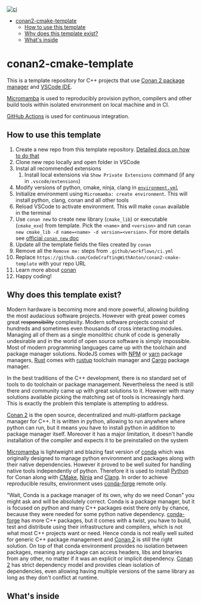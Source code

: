 [![ci](https://github.com/CodeCraftingWithAnton/conan2-cmake-template/actions/workflows/ci.yml/badge.svg)](https://github.com/CodeCraftingWithAnton/conan2-cmake-template/actions/workflows/ci.yml)

- [conan2-cmake-template](#conan2-cmake-template)
  - [How to use this template](#how-to-use-this-template)
  - [Why does this template exist?](#why-does-this-template-exist)
  - [What's inside](#whats-inside)

# conan2-cmake-template

This is a template repository for C++ projects that use [Conan 2 package manager][conan] and [VSCode IDE][vscode].

[Micromamba][micromamba] is used to reproducibly provision python, compilers and other build tools within isolated environment on local machine and in CI.

[GitHub Actions][gha] is used for continuous integration.

## How to use this template

 1. Create a new repo from this template repository. [Detailed docs on how to do that](https://docs.github.com/en/repositories/creating-and-managing-repositories/creating-a-repository-from-a-template)
 2. Clone new repo locally and open folder in VSCode
 3. Instal all recommended extensions
    1. Install local extensions via `Show Private Extensions` command (if any in `.vscode/extensions`)
 4. Modify versions of python, cmake, ninja, clang in [`environment.yml`](environment.yml)
 5. Initialize environment using `Micromamba: create environment`. This will install python, clang, conan and all other tools
 6. Reload VSCode to activate environment. This will make `conan` available in the terminal
 7. Use `conan new` to create new library (`cmake_lib`) or executable (`cmake_exe`) from template. Pick the `<name>` and `<version>` and run `conan new cmake_lib -d name=<name> -d version=<version>`. For more details see [official `conan new` doc](https://docs.conan.io/2/reference/commands/new.html)
 8. Update all the template fields the files created by `conan`
 9. Remove all the `Remove me:` steps from `.github/workflows/ci.yml`
 10. Replace `https://github.com/CodeCraftingWithAnton/conan2-cmake-template` with your repo URL
 11. Learn more about [conan](https://docs.conan.io/2/tutorial/consuming_packages/build_simple_cmake_project.html)
 12. Happy coding!

## Why does this template exist?

Modern hardware is becoming more and more powerful, allowing building the most audacious software projects. However with great power comes great ~~responsibility~~ complexity. Modern software projects consist of hundreds and sometimes even thousands of cross interacting modules. Managing all of them as a single monolithic chunk of code is generally undesirable and in the world of open source software is simply impossible.
Most of modern programming languages came up with the toolchain and package manager solutions. NodeJS comes with [NPM](https://www.npmjs.com/) or [yarn](https://yarnpkg.com/) package managers, [Rust](https://www.rust-lang.org/) comes with [rustup](https://rustup.rs/) toolchain manager and [Cargo](https://doc.rust-lang.org/cargo/) package manager.

In the best traditions of the C++ development, there is no standard set of tools to do toolchain or package management. Nevertheless the need is still there and community came up with great solutions to it. However with many solutions available picking the matching set of tools is increasingly hard. This is exactly the problem this template is attempting to address.

[Conan 2][conan] is the open source, decentralized and multi-platform package manager for C++. It is written in python, allowing to run anywhere where python can run, but it means you have to install python in addition to package manager itself. Moreover it has a major limitation, it doesn't handle installation of the compiler and expects it to be preinstalled on the system

[Micromamba][micromamba] is lightweight and blazing fast version of [conda](https://anaconda.org/) which was originally designed to manage python environment and packages along with their native dependencies. However it proved to be well suited for handling native tools independently of python. Therefore it is used to install [Python][conda-python] for Conan along with [CMake][conda-cmake], [Ninja][conda-ninja] and [Clang][conda-clang]. In order to achieve reproducible results, environment uses [conda-forge][conda-forge] remote only.

"Wait, Conda is a package manager of its own, why do we need Conan" you might ask and will be absolutely correct. Conda is a package manager, but it is focused on python and many C++ packages exist there only by chance, because they were needed for some python native dependency. [conda-forge][conda-forge] has more C++ packages, but it comes with a twist, you have to build, test and distribute using their infrastructure and compilers, which is not what most C++ projects want or need. Hence conda is not really well suited for generic C++ package management and [Conan 2][conan] is still the right solution. On top of that conda environment provides no isolation between packages, meaning any package can access headers, libs and binaries from any other, no matter if it was an explicit or implicit dependency. [Conan 2][conan] has strict dependency model and provides clean isolation of dependencies, even allowing having multiple versions of the same library as long as they don't conflict at runtime.

## What's inside

[conan]: https://conan.io/
[vscode]: https://code.visualstudio.com/
[micromamba]: https://mamba.readthedocs.io/en/latest/user_guide/micromamba.html
[gha]: https://docs.github.com/en/actions
[conda-python]: https://anaconda.org/conda-forge/python
[conda-clang]: https://anaconda.org/conda-forge/clang
[conda-cmake]: https://anaconda.org/conda-forge/cmake
[conda-ninja]: https://anaconda.org/conda-forge/ninja
[conda-forge]: https://conda-forge.org/
